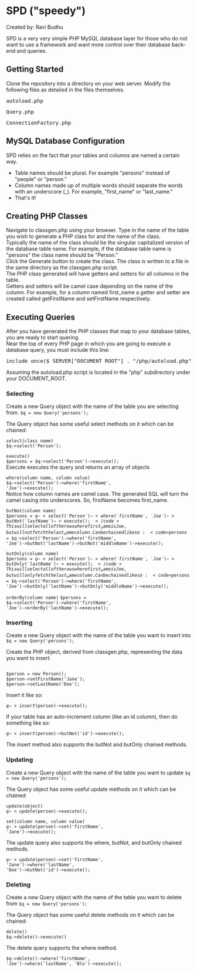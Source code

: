 # SPD ("speedy") #
Created by: Ravi Budhu

SPD is a very very simple PHP MySQL database layer for those who do not want to use a framework and want more control over their database back-end and queries.

## Getting Started ##

Clone the repository into a directory on your web server.  Modify the following files as detailed in the files themselves.

<pre>autoload.php</pre>
<pre>Query.php</pre>
<pre>ConnectionFactory.php</pre>

## MySQL Database Configuration ##

SPD relies on the fact that your tables and columns are named a certain way.  
* Table names should be plural.  For example "persons" instead of "people" or "person."  
* Column names made up of multiple words should separate the words with an underscore (_).  For example, "first_name" or "last_name."
* That's it!

## Creating PHP Classes #

Navigate to classgen.php using your browser.  Type in the name of the table you wish to generate a PHP class for and the name of the class.      
Typically the name of the class should be the singular capitalized version of the database table name.  For example, if the database table name is
"persons" the class name should be "Person."   
Click the Generate button to create the class.  The class is written to a file in the same directory as the classgen.php script.  
The PHP class generated will have getters and setters for all columns in the table.    
Getters and setters will be camel case depending on the name of the column.  For example, for a column named first_name a getter and setter are created called getFirstName and setFirstName respectively.

## Executing Queries ##

After you have generated the PHP classes that map to your database tables, you are ready to start quering.  
Near the top of every PHP page in which you are going to execute a database query, you must include this line:
<pre>include_once($_SERVER["DOCUMENT_ROOT"] . "/php/autoload.php");</pre>
Assuming the autoload.php script is located in the "php" subdirectory under your DOCUMENT_ROOT.

### Selecting ###

Create a new Query object with the name of the table you are selecting from.
<code>$q = new Query('persons');</code>

The Query object has some useful select methods on it which can be chained:

<code>select(class name)</code>  
<code>$q->select('Person');</code>

<code>execute()</code>  
<code>$persons = $q->select('Person')->execute();</code>  
Execute executes the query and returns an array of objects

<code>where(column name, column value)</code>  
<code>$q->select('Person')->where('firstName', 'Joe')->execute();</code>   
Notice how column names are camel case.  The generated SQL will turn the camel casing into underscores.  So, firstName becomes first_name.  

<code>butNot(column name)</code>  
<code>$persons = $q->select('Person')->where('firstName', 'Joe')->butNot('lastName')->execute();</code>  
This will select all of the rows where first_name is Joe, but will not fetch the last_name column.   Can be chained like so:   
<code>$persons = $q->select('Person')->where('firstName', 'Joe')->butNot('lastName')->butNot('middleName')->execute();</code>    

<code>butOnly(column name)</code>  
<code>$persons = $q->select('Person')->where('firstName', 'Joe')->butOnly('lastName')->execute();</code>   
This will select all of the rows where first_name is Joe, but will only fetch the last_name column.   Can be chained like so:   
<code>$persons = $q->select('Person')->where('firstName', 'Joe')->butOnly('lastName')->butOnly('middleName')->execute();</code>    

<code>orderBy(column name)</code>
<code>$persons = $q->select('Person')->where('firstName', 'Joe')->orderBy('lastName')->execute();</code>


### Inserting ###

Create a new Query object with the name of the table you want to insert into
<code>$q = new Query('persons');</code>

Create the PHP object, derived from classgen.php, representing the data you want to insert.

<code>
$person = new Person();
$person->setFirstName('Jane');
$person->setLastName('Doe');
</code>

Insert it like so:

<code>$q->insert($person)->execute();</code>

If your table has an auto-increment column (like an id column), then do something like so:

<code>$q->insert($person)->butNot('id')->execute();</code>

The insert method also supports the butNot and butOnly chained methods.

### Updating ###

Create a new Query object with the name of the table you want to update
<code>$q = new Query('persons');</code>


The Query object has some useful update methods on it which can be chained:

<code>update(object)</code>  
<code>$q->update($person)->execute();</code>   

<code>set(column name, column value)</code>  
<code>$q->update($person)->set('firstName', 'Jane')->execute();</code> 

The update query also supports the where, butNot, and butOnly chained methods.

<code>$q->update($person)->set('firstName', 'Jane')->where('lastName', 'Doe')->butNot('id')->execute();</code>

### Deleting ###

Create a new Query object with the name of the table you want to delete from
<code>$q = new Query('persons');</code>

The Query object has some useful delete methods on it which can be chained:

<code>delete()</code>   
<code>$q->delete()->execute()</code>

The delete query supports the where method.

<code>$q->delete()->where('firstName', 'Joe')->where('lastName', 'Blo')->execute();</code>
